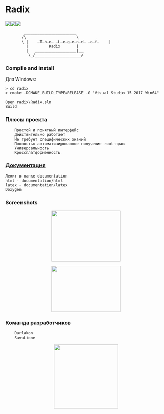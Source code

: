 # Radix

<a href="https://ci.appveyor.com/project/SavaLione/radix"><img src="https://ci.appveyor.com/api/projects/status/eq0tx0cavu7brv01?svg=true"></a><a href="https://travis-ci.org/SavaLione/Radix"><img src="https://travis-ci.org/SavaLione/Radix.svg?branch=master"></a><a class="badge-align" href="https://www.codacy.com/app/SavaLione/Radix?utm_source=github.com&amp;utm_medium=referral&amp;utm_content=SavaLione/Radix&amp;utm_campaign=Badge_Grade"><img src="https://api.codacy.com/project/badge/Grade/4fe9eab3dca74b65bb805b2636b898cc"/></a>


            _______________________
           /\                      \
           \_|    ̶T̶h̶e̶ ̶L̶e̶g̶e̶n̶d̶ ̶o̶f̶    |
             |         Radix       |
             |   __________________|__
              \_/____________________/

### Compile and install

Для Windows:

	> cd radix
	> cmake -DCMAKE_BUILD_TYPE=RELEASE -G "Visual Studio 15 2017 Win64"

	Open radix\Radix.sln
	Build
	


### Плюсы проекта

		Простой и понятный интерфейс
		Действительно работает
		Не требует специфических знаний
		Полностью автоматизированное получение root-прав
		Универсальность
		Кроссплатформенность

### <a href="https://savalione.github.io/Radix/documentation/html/">Документация</a>
	
	Лежит в папке documentation
	html - documentation/html
	latex - documentation/latex
	Doxygen

### Screenshots

<p align="center">
  <img width="216" height="158" src="https://raw.githubusercontent.com/SavaLione/Radix/master/assets/png/MainMenu.png">
</p>
<p align="center">
  <img width="216" height="144" src="https://raw.githubusercontent.com/SavaLione/Radix/master/assets/png/Exit.png">
</p>

### Команда разработчиков

		Darlakon
		SavaLione

<p align="center">
  <img width="200" height="200" src="https://raw.githubusercontent.com/SavaLione/Radix/master/assets/png/kawaiifood.png">
</p>
